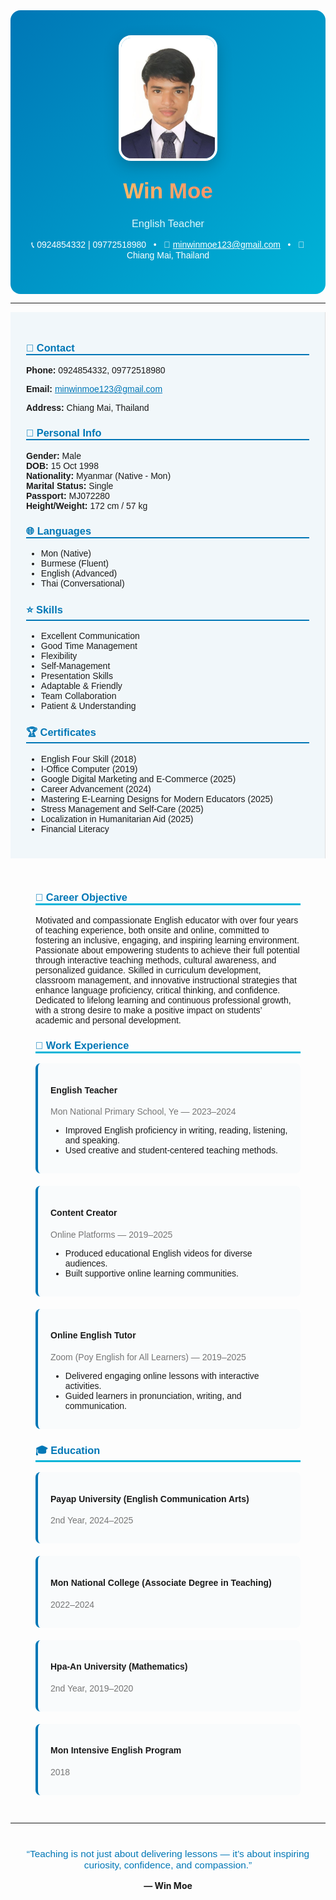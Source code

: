 <div align="center" style="background: linear-gradient(135deg, #0077b6, #00b4d8); padding:40px 20px; border-radius:16px; color:white; font-family:'Poppins',sans-serif;">
  <img src="wmcvphoto.jpg" alt="Win Moe" width="150" style="border-radius:20px; border:4px solid #fff; box-shadow:0 8px 25px rgba(0,0,0,0.2); margin-bottom:15px;">
  <h1 style="margin:10px 0 5px; font-size:2.5em; font-weight:700; background:linear-gradient(90deg,#ffe066,#ff6b6b); -webkit-background-clip:text; -webkit-text-fill-color:transparent;">Win Moe</h1>
  <h3 style="font-weight:400; color:#e0f7fa;">English Teacher</h3>
  <p>📞 0924854332 | 09772518980 &nbsp; • &nbsp; 📧 <a href="mailto:minwinmoe123@gmail.com" style="color:#fff;">minwinmoe123@gmail.com</a> &nbsp; • &nbsp; 📍 Chiang Mai, Thailand</p>
</div>

---

<div style="display:flex; flex-wrap:wrap; font-family:'Poppins',sans-serif;">

<!-- Sidebar -->
<div style="flex:1; min-width:250px; background:#f1f7fa; padding:25px; border-right:1px solid #e0e0e0;">

<h3 style="color:#0077b6; border-bottom:2px solid #0077b6;">📇 Contact</h3>
<p><b>Phone:</b> 0924854332, 09772518980</p>
<p><b>Email:</b> <a href="mailto:minwinmoe123@gmail.com" style="color:#0077b6;">minwinmoe123@gmail.com</a></p>
<p><b>Address:</b> Chiang Mai, Thailand</p>

<h3 style="color:#0077b6; border-bottom:2px solid #0077b6;">👤 Personal Info</h3>
<ul style="list-style:none; padding:0;">
  <li><b>Gender:</b> Male</li>
  <li><b>DOB:</b> 15 Oct 1998</li>
  <li><b>Nationality:</b> Myanmar (Native - Mon)</li>
  <li><b>Marital Status:</b> Single</li>
  <li><b>Passport:</b> MJ072280</li>
  <li><b>Height/Weight:</b> 172 cm / 57 kg</li>
</ul>

<h3 style="color:#0077b6; border-bottom:2px solid #0077b6;">🌐 Languages</h3>
<ul>
  <li>Mon (Native)</li>
  <li>Burmese (Fluent)</li>
  <li>English (Advanced)</li>
  <li>Thai (Conversational)</li>
</ul>

<h3 style="color:#0077b6; border-bottom:2px solid #0077b6;">⭐ Skills</h3>
<ul>
  <li>Excellent Communication</li>
  <li>Good Time Management</li>
  <li>Flexibility</li>
  <li>Self-Management</li>
  <li>Presentation Skills</li>
  <li>Adaptable & Friendly</li>
  <li>Team Collaboration</li>
  <li>Patient & Understanding</li>
</ul>

<h3 style="color:#0077b6; border-bottom:2px solid #0077b6;">🏆 Certificates</h3>
<ul>
  <li>English Four Skill (2018)</li>
  <li>I-Office Computer (2019)</li>
  <li>Google Digital Marketing and E-Commerce (2025)</li>
  <li>Career Advancement (2024)</li>
  <li>Mastering E-Learning Designs for Modern Educators (2025)</li>
  <li>Stress Management and Self-Care (2025)</li>
  <li>Localization in Humanitarian Aid (2025)</li>
  <li>Financial Literacy</li>
</ul>

</div>

<!-- Main Content -->
<div style="flex:2; min-width:300px; padding:30px 40px;">

<h3 style="color:#0077b6; border-bottom:3px solid #00b4d8;">🎯 Career Objective</h3>
<p>Motivated and compassionate English educator with over four years of teaching experience, both onsite and online, committed to fostering an inclusive, engaging, and inspiring learning environment. Passionate about empowering students to achieve their full potential through interactive teaching methods, cultural awareness, and personalized guidance. Skilled in curriculum development, classroom management, and innovative instructional strategies that enhance language proficiency, critical thinking, and confidence. Dedicated to lifelong learning and continuous professional growth, with a strong desire to make a positive impact on students’ academic and personal development.</p>

<h3 style="color:#0077b6; border-bottom:3px solid #00b4d8;">💼 Work Experience</h3>

<div style="background:#f9fbfc; border-left:4px solid #0077b6; padding:15px 20px; margin-bottom:20px; border-radius:8px;">
  <h4>English Teacher</h4>
  <p style="color:#777;">Mon National Primary School, Ye — 2023–2024</p>
  <ul>
    <li>Improved English proficiency in writing, reading, listening, and speaking.</li>
    <li>Used creative and student-centered teaching methods.</li>
  </ul>
</div>

<div style="background:#f9fbfc; border-left:4px solid #0077b6; padding:15px 20px; margin-bottom:20px; border-radius:8px;">
  <h4>Content Creator</h4>
  <p style="color:#777;">Online Platforms — 2019–2025</p>
  <ul>
    <li>Produced educational English videos for diverse audiences.</li>
    <li>Built supportive online learning communities.</li>
  </ul>
</div>

<div style="background:#f9fbfc; border-left:4px solid #0077b6; padding:15px 20px; border-radius:8px;">
  <h4>Online English Tutor</h4>
  <p style="color:#777;">Zoom (Poy English for All Learners) — 2019–2025</p>
  <ul>
    <li>Delivered engaging online lessons with interactive activities.</li>
    <li>Guided learners in pronunciation, writing, and communication.</li>
  </ul>
</div>

<h3 style="color:#0077b6; border-bottom:3px solid #00b4d8;">🎓 Education</h3>

<div style="background:#f9fbfc; border-left:4px solid #0077b6; padding:15px 20px; margin-bottom:20px; border-radius:8px;">
  <h4>Payap University (English Communication Arts)</h4>
  <p style="color:#777;">2nd Year, 2024–2025</p>
</div>

<div style="background:#f9fbfc; border-left:4px solid #0077b6; padding:15px 20px; margin-bottom:20px; border-radius:8px;">
  <h4>Mon National College (Associate Degree in Teaching)</h4>
  <p style="color:#777;">2022–2024</p>
</div>

<div style="background:#f9fbfc; border-left:4px solid #0077b6; padding:15px 20px; margin-bottom:20px; border-radius:8px;">
  <h4>Hpa-An University (Mathematics)</h4>
  <p style="color:#777;">2nd Year, 2019–2020</p>
</div>

<div style="background:#f9fbfc; border-left:4px solid #0077b6; padding:15px 20px; border-radius:8px;">
  <h4>Mon Intensive English Program</h4>
  <p style="color:#777;">2018</p>
</div>

</div>
</div>

---

<div align="center" style="margin-top:40px;">
  <p style="font-size:1.1em; color:#0077b6; font-family:'Poppins',sans-serif;">
    “Teaching is not just about delivering lessons — it’s about inspiring curiosity, confidence, and compassion.”
  </p>
  <strong>— Win Moe</strong>
</div>
